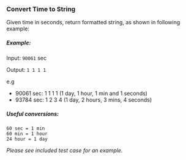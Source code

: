 ### Convert Time to String

Given time in seconds, return formatted string, as shown in following example:

##### Example:
Input: `90061` sec

Output: `1 1 1 1`

e.g

- 90061 sec: 1 1 1 1 (1 day, 1 hour, 1 min and 1 seconds)
- 93784 sec: 1 2 3 4 (1 day, 2 hours, 3 mins, 4 seconds)

##### Useful conversions:
```
60 sec = 1 min
60 min = 1 hour
24 hour = 1 day
```

*Please see included test case for an example.*
